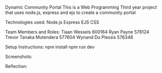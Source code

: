 Dynamic Community Portal
This is a Web Programming Third year project that uses node.js, express and ejs to create a community portal

Technologies used:
Node.js
Express
EJS
CSS

Team Members and Roles:
Tiaan Wessels 600164
Ryan Payne 578124
Trevor Tanaka Mutendera 577604
Wynand Du Plessis 576348

Setup Instructions:
npm install
npm run dev

Screenshots:

Reflection:
